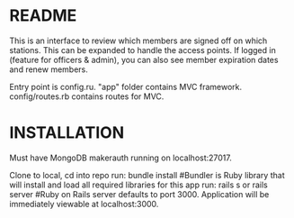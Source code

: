 # README
This is an interface to review which members are signed off on which stations.  This can be expanded to handle the access points.  If logged in (feature for officers & admin), you can also see member expiration dates and renew members.  

Entry point is config.ru.
"app" folder contains MVC framework.
config/routes.rb contains routes for MVC.

# INSTALLATION
Must have MongoDB makerauth running on localhost:27017.

Clone to local, cd into repo
run: bundle install  #Bundler is Ruby library that will install and load all required libraries for this app
run: rails s or rails server #Ruby on Rails server defaults to port 3000. Application will be immediately viewable at localhost:3000.
